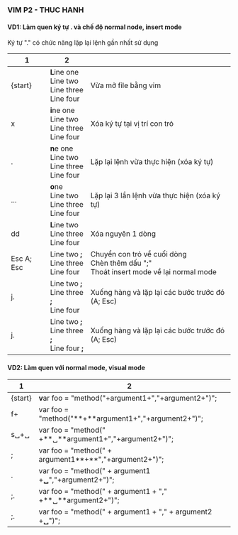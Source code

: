 ### VIM P2 - THUC HANH

#### VD1: Làm quen ký tự . và chế độ normal node, insert mode
Ký tự "." có chức năng lặp lại lệnh gần nhất sử dụng

| 1          | 2                                                       |                                                                                           |
| ---------- | ------------------------------------------------------- | ----------------------------------------------------------------------------------------- |
| {start}    | **L**ine one<br>Line two<br>Line three<br>Line four     | Vừa mở file bằng vim                                                                      |
| x          | **i**ne one<br>Line two<br>Line three<br>Line four      | Xóa ký tự tại vị trí con trỏ                                                              |
| .          | **n**e one<br>Line two<br>Line three<br>Line four       | Lặp lại lệnh vừa thực hiện (xóa ký tự)                                                    |
| ...        | **o**ne<br>Line two<br>Line three<br>Line four          | Lặp lại 3 lần lệnh vừa thực hiện (xóa ký tự)                                              |
| dd         | **L**ine two<br>Line three<br>Line four                 | Xóa nguyên 1 dòng                                                                         |
| Esc A; Esc | Line two **;**<br>Line three<br>Line four               | Chuyển con trỏ về cuối dòng<br>Chèn thêm dấu ";"<br> Thoát insert mode về lại normal mode |
| j.         | Line two **;** <br>Line three **;**<br>Line four        | Xuống hàng và lặp lại các bước trước đó (A; Esc)                                          |
| j.         | Line two **;** <br>Line three **;**<br>Line four  **;** | Xuống hàng và lặp lại các bước trước đó (A; Esc)                                          |



#### VD2: Làm quen với normal mode, visual mode


| 1         | 2                                                        |     |
| --------- | -------------------------------------------------------- | --- |
| {start}   | **v**ar foo = "method("+argument1+","+argument2+")";         |     |
| f+        | var foo = "method("**+**argument1+","+argument2+")";         |     |
| s␣+␣<Esc> | var foo = "method(" +**␣**argument1+","+argument2+")";       |     |
| ;         | var foo = "method(" + argument1**+**","+argument2+")";       |     |
| .         | var foo = "method(" + argument1 +**␣**","+argument2+")";     |     |
| ;.        | var foo = "method(" + argument1 + "," +**␣**argument2+")";   |     |
| ;.        | var foo = "method(" + argument1 + "," + argument2 +**␣**")"; |     |